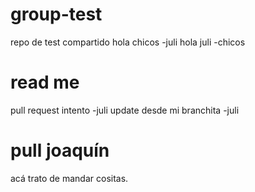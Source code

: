 # group-test
repo de test compartido
 hola chicos -juli
 hola juli -chicos
 
# read me
pull request intento -juli
update desde mi branchita -juli

# pull joaquín
acá trato de mandar cositas.